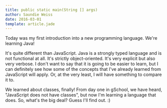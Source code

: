 ```yaml
---
title: public static main(String [] args)
author: Saundie Weiss
date: 2016-03-01
template: article.jade
---
```


Today was my first introduction into a new programming language. We're learning Java!

<span class="more"></span>

It's quite different than JavaScript. Java is a strongly typed language and is not functional at all. It's strictly object-oriented. It's very explicit but also very verbose. I don't want to say that it is going to be easier to learn, but I can definitely see how some of the concepts that I've already learned from JavaScript will apply. Or, at the very least, I will have something to compare it to.

We learned about classes, finally! From day one in gSchool, we have heard, "JavaScript does not have classes", but now I'm learning a language that does. So, what's the big deal? Guess I'll find out. :)
